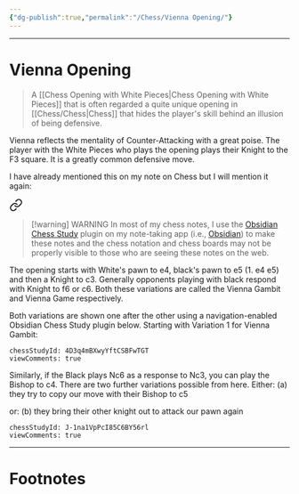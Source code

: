 ```yaml
---
{"dg-publish":true,"permalink":"/Chess/Vienna Opening/"}
---
```



---
# Vienna Opening
> A [[Chess Opening with White Pieces\|Chess Opening with White Pieces]] that is often regarded a quite unique opening in [[Chess/Chess\|Chess]] that hides the player's skill behind an illusion of being defensive. 

Vienna reflects the mentality of Counter-Attacking with a great poise. The player with the White Pieces who plays the opening plays their Knight to the F3 square. It is a greatly common defensive move.

I have already mentioned this on my note on Chess but I will mention it again:

<div class="transclusion internal-embed is-loaded"><a class="markdown-embed-link" href="/chess/chess/#warning" aria-label="Open link"><svg xmlns="http://www.w3.org/2000/svg" width="24" height="24" viewBox="0 0 24 24" fill="none" stroke="currentColor" stroke-width="2" stroke-linecap="round" stroke-linejoin="round" class="svg-icon lucide-link"><path d="M10 13a5 5 0 0 0 7.54.54l3-3a5 5 0 0 0-7.07-7.07l-1.72 1.71"></path><path d="M14 11a5 5 0 0 0-7.54-.54l-3 3a5 5 0 0 0 7.07 7.07l1.71-1.71"></path></svg></a><div class="markdown-embed">



>[!warning] WARNING
>In most of my chess notes, I use the [Obsidian Chess Study](obsidian://show-plugin?id=chess-study) plugin on my note-taking app (i.e., [Obsidian](https://obsidian.md)) to make these notes and the chess notation and chess boards may not be properly visible to those who are seeing these notes on the web. 

</div></div>


The opening starts with White's pawn to e4, black's pawn to e5 (1. e4 e5) 
and then a Knight to c3. Generally opponents playing with black respond with Knight to f6 or c6. Both these variations are called the Vienna Gambit and Vienna Game respectively.

Both variations are shown one after the other using a navigation-enabled Obsidian Chess Study plugin below. Starting with Variation 1 for Vienna Gambit:
```chessStudy
chessStudyId: 4D3q4mBXwyYftCSBFwTGT
viewComments: true
```

Similarly, if the Black plays Nc6 as a response to Nc3, you can play the Bishop to c4. There are two further variations possible from here. 
Either: (a) they try to copy our move with their Bishop to c5

or: (b) they bring their other knight out to attack our pawn again
```chessStudy
chessStudyId: J-1na1VpPcI85C6BY56rl
viewComments: true
```


---
# Footnotes
